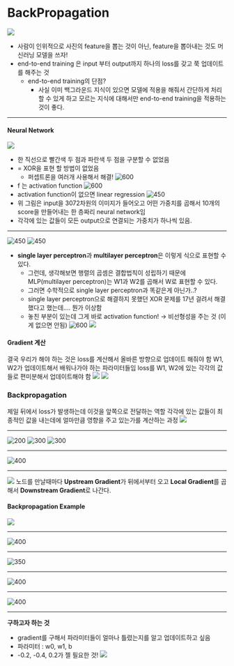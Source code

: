 # BackPropagation

![](https://i.imgur.com/dgYGYdj.png)

- 사람이 인위적으로 사진의 feature을 뽑는 것이 아닌, feature을 뽑아내는 것도 머신러닝 모델을 쓰자!
- end-to-end training 은 input 부터 output까지 하나의 loss를 갖고 쭉 업데이트를 해주는 것
	- end-to-end training의 단점?
		- 사실 이미 백그라운드 지식이 있으면 모델에 적용을 해줘서 간단하게 처리할 수 있게 하고 모르는 지식에 대해서만 end-to-end training을 적용하는 것이 좋다.

- - -
#### Neural Network
![](https://i.imgur.com/sNHbvMf.png)

- 한 직선으로 빨간색 두 점과 파란색 두 점을 구분할 수 없었음
- = XOR을 표현 할 방법이 없었음
	- 퍼셉트론을 여러개 사용해서 해결!
![600](https://i.imgur.com/gXd5Q1w.png)
- f 는 activation function
![600](https://i.imgur.com/pK7irqz.png)
- activation function이 없으면 linear regression
![450](https://i.imgur.com/xTmdD2T.png)
-  위 그림은 input을 3072차원의 이미지가 들어오고 어떤 가중치를 곱해서 10개의 score을 만들어내는 한 층짜리 neural network임
- 각각에 있는 값들이 모든 output으로 연결되는 가중치가 하나씩 있음.

- - -

![450](https://i.imgur.com/n1rUZT5.png)
![450](https://i.imgur.com/pkIW13y.png)
- **single layer perceptron**과 **multilayer perceptron**은 이렇게 식으로 표현할 수 있다.
	- 그런데, 생각해보면 행렬의 곱셈은 결합법칙이 성립하기 때문에 MLP(multilayer perceptron)는 W1과 W2를 곱해서 W로 표현할 수 있다.
	- 그러면 수학적으로 single layer perceptron과 똑같은게 아닌가..?
	- single layer perceptron으로 해결하지 못했던 XOR 문제를 17년 걸려서 해결했다고 했는데.... 뭔가 이상함
	- 놓친 부분이 있는데 그게 바로 activation function! -> 비선형성을 주는 것 (이게 없으면 안됨)
![600](https://i.imgur.com/g7KsZUY.png)
![](https://i.imgur.com/9wUF36n.png)
#### Gradient 계산
결국 우리가 해야 하는 것은 loss를 계산해서 올바른 방향으로 업데이트 해줘야 함
W1, W2가 업데이트해서 배워나가야 하는 파라미터들임
loss를 W1, W2에 있는 각각의 값들로 편미분해서 업데이트해야 함
![](https://i.imgur.com/PwN9dkF.png)
![](https://i.imgur.com/nqyxYF6.png)

### Backpropagation
제일 뒤에서 loss가 발생하는데 이것을 앞쪽으로 전달하는 역할
각각에 있는 값들이 최종적인 값을 내는데에 얼마만큼 영향을 주고 있는가를 계산하는 과정
![](https://i.imgur.com/J6Q5Fg3.png)
- - -
![200](https://i.imgur.com/OM1LPb8.png)
![300](https://i.imgur.com/4p1lbyc.png)
![300](https://i.imgur.com/GUzAjU9.png)
- - -
![400](https://i.imgur.com/1IZ8iWN.png)
- - -
![](https://i.imgur.com/naYvLbu.png)
노드를 만날때마다 **Upstream Gradient**가 뒤에서부터 오고 **Local Gradient**를 곱해서 **Downstream Gradient**로 나간다.

#### Backpropagation Example
![](https://i.imgur.com/H9yYqdp.png)
- - - 
![400](https://i.imgur.com/2n9RegF.png)
- - -
![350](https://i.imgur.com/FcTplpx.png)
- - -
![400](https://i.imgur.com/FkuOxFx.png)
- - -
![400](https://i.imgur.com/63jH1mB.png)
- - -
**구하고자 하는 것**
- gradient를 구해서 파라미터들이 얼마나 틀렸는지를 알고 업데이트하고 싶음
- 파라미터 : w0, w1, b
- -0.2, -0.4, 0.2가 젤 필요한 것!
![](https://i.imgur.com/qTKApSo.png)
